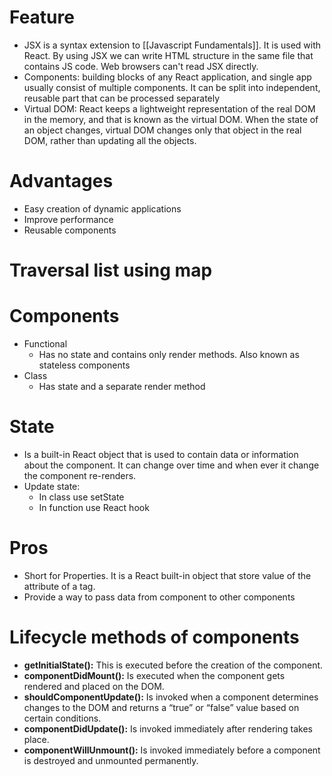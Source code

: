 # Feature
- JSX is a syntax extension to [[Javascript Fundamentals]]. It is used with React. By using JSX we can write HTML structure in the same file that contains JS code. Web browsers can't read JSX directly.
- Components: building blocks of any React application, and single app usually consist of multiple components. It can be split into independent, reusable part that can be processed separately
-   Virtual DOM: React keeps a lightweight representation of the real DOM in the memory, and that is known as the virtual DOM. When the state of an object changes, virtual DOM changes only that object in the real DOM, rather than updating all the objects.
# Advantages
- Easy creation of dynamic applications
- Improve performance
- Reusable components
# Traversal list using map
# Components
- Functional
	- Has no state and contains only render methods. Also known as stateless components
- Class
	- Has state and a separate render method
# State
- Is a built-in React object that is used to contain data or information about the component. It can change over time  and when ever it change the component re-renders.
- Update state:
	- In class use setState
	- In function use React hook
# Pros
- Short for Properties. It is a  React built-in object that store value of the attribute of a tag.
- Provide a way to pass data from component to other components
# Lifecycle methods of components
-   **getInitialState():** This is executed before the creation of the component.
-   **componentDidMount():** Is executed when the component gets rendered and placed on the DOM.
-   **shouldComponentUpdate():** Is invoked when a component determines changes to the DOM and returns a “true” or “false” value based on certain conditions.
-   **componentDidUpdate():** Is invoked immediately after rendering takes place.
-   **componentWillUnmount():** Is invoked immediately before a component is destroyed and unmounted permanently.